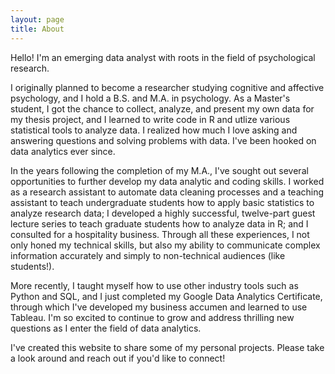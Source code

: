 ```yaml
---
layout: page
title: About
---
```


Hello! I'm an emerging data analyst with roots in the field of psychological research.

I originally planned to become a researcher studying cognitive and affective psychology, and I hold a B.S. and M.A. in psychology. As a Master's student, I got the chance to collect, analyze, and present my own data for my thesis project, and I learned to write code in R and utlize various statistical tools to analyze data. I realized how much I love asking and answering questions and solving problems with data. I've been hooked on data analytics ever since. 

In the years following the completion of my M.A., I've sought out several opportunities to further develop my data analytic and coding skills. I worked as a research assistant to automate data cleaning processes and a teaching assistant to teach undergraduate students how to apply basic statistics to analyze research data; I developed a highly successful, twelve-part guest lecture series to teach graduate students how to analyze data in R; and I consulted for a hospitality business. Through all these experiences, I not only honed my technical skills, but also my ability to communicate complex information accurately and simply to non-technical audiences (like students!). 

More recently, I taught myself how to use other industry tools such as Python and SQL, and I just completed my Google Data Analytics Certificate, through which I've developed my business accumen and learned to use Tableau. I'm so excited to continue to grow and address thrilling new questions as I enter the field of data analytics.

I've created this website to share some of my personal projects. Please take a look around and reach out if you'd like to connect!